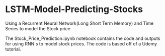 # LSTM-Model-Predicting-Stocks
Using a Recurrent Neural Network(Long Short Term Memory) and Time Series to model the Stock price

The Stock_Price_Prediction.ipynb notebook contains the code and outputs for using RNN's to model stock prices. The code is based off of a Udemy tutorial.

